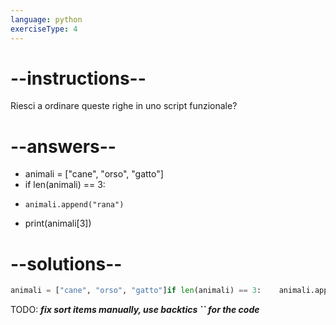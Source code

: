 ```yaml
---
language: python
exerciseType: 4
---
```


# --instructions--

Riesci a ordinare queste righe in uno script funzionale?

# --answers--

- animali = ["cane", "orso", "gatto"]
- if len(animali) == 3:
-     animali.append("rana")
- print(animali[3])

# --solutions--

```python
animali = ["cane", "orso", "gatto"]if len(animali) == 3:    animali.append("rana")print(animali[3])
```

TODO: ___fix sort items manually, use backtics `` for the code___
